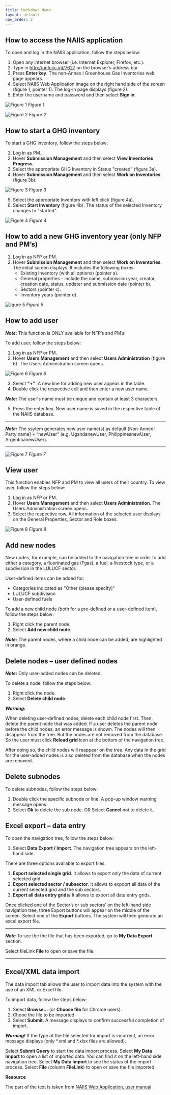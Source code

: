 ```yaml
---
title: Markdown demo
layout: default
nav_order: 2
---
```


## How to access the NAIIS application
To open and log in the NAIIS application, follow the steps below:
1. Open any internet browser (i.e. Internet Explorer, Firefox, etc.).
2. Type in http://unfccc.int/7627 on the browser’s address bar. 
3. Press **Enter key**. The non-Annex I Greenhouse Gas Inventories web page appears.
4. Select NAIIS Web Application image on the right hand side of the screen (figure 1, pointer 1). The log-in page displays (figure 2). 
5. Enter the username and password and then select **Sign in**. 

![Figure 1](./images/figure1.jpg)
_Figure 1_

![Figure 2](./images/figure2.jpg)
_Figure 2_

## How to start a GHG inventory	
To start a GHG inventory, follow the steps below:
1. Log in as PM.
2. Hover **Submission Management** and then select **View Inventories Progress**.
3. Select the appropriate GHG Inventory in Status "created" (figure 3a).
4. Hover **Submission Management** and then select **Work on Inventories** (figure 3b). 

![Figure 3](./images/figure3.jpg)
_Figure 3_

5. Select the appropriate Inventory with left click (figure 4a).
6. Select **Start Inventory** (figure 4b). The status of the selected Inventory changes to "started".  

![Figure 4](./images/figure4.jpg)
_Figure 4_

## How to add a new GHG inventory year (only NFP and PM’s)

1. Log in as NFP or PM.
2. Hover **Submission Management** and then select **Work on Inventories**. The initial screen displays. It includes the following boxes: 
   * Existing Inventory (with all options) (pointer a).
   * General properties – include the name, submission year, creator, creation date, status, updater and submission date (pointer b).
   * Sectors (pointer c).
   * Inventory years (pointer d).

![igure 5](./images/figure5.jpg)
_Figure 5_

## How to add user
**_Note_**: This function is ONLY available for NFP’s and PM’s!

To add user, follow the steps below:
1. Log in as NFP or PM.
2. Hover **Users Management** and then select **Users Administration** (figure 6). The Users Administration screen opens.

![Figure 6](./images/figure6.jpg)
_Figure 6_

3. Select **"+"**. A new line for adding new user appeas in the table.
4. Double click the respective cell and then enter a new user name.

**_Note:_** The user's name must be unique and contain at least 3 characters.

5. Press the enter key. New user name is saved in the respective table of the NAIIS database.

-------------------------------------------------------------------------------------
**_Note:_** The ssytem generates new user name(s) as default [Non-Annex I Party name] + “newUser” (e.g. UgandanewUser, PhilippinesnewUser, ArgentinanewUser).

-------------------------------------------------------------------------------------
![Figure 7](./images/figure7.jpg)
_Figure 7_

## View user
This function enables NFP and PM to view all users of their country.
To view user, follow the steps below:
1. Log in as NFP or PM.
2. Hover **Users Management** and then select **Users Administration**. The Users Administration screen opens. 
3. Select the respective row. All information of the selected user displays on the General Properties, Sector and Role boxes.

![Figure 8](./images/figure8.jpg)
_Figure 8_

## Add new nodes
New nodes, for example, can be added to the navigation tree in order to add either a category, a fluorinated gas (Fgas), a fuel, a livestock type, or a subdivision in the LULUCF sector.

User-defined items can be added for:
   * Categories indicated as "Other (please specify)"
   * LULUCF subdivision
   * User-defined fuels

To add a new child node (both for a pre-defined or a user-defined item), follow the steps below:
1. Right click the parent node.
2. Select **Add new child node**. 

**_Note:_** The parent nodes, where a child node can be added, are highlighted in orange.

## Delete nodes – user defined nodes

**_Note:_** Only user-added nodes can be deleted. 

To delete a node, follow the steps below:
1. Right click the node.
2. Select **Delete child node**.

**_Warning:_** 

When deleting user-defined nodes, delete each child node first. Then, delete the parent node that was added. If a user deletes the parent node before the child nodes, an error message is shown. The nodes will then disappear from the tree. But the nodes are not removed from the database. So the user must click **Reload grid** icon at the bottom of the navigation tree.

After doing so, the child nodes will reappear on the tree. Any data in the grid for the user-added nodes is also deleted from the database when the nodes are removed.


## Delete subnodes
To delete subnodes, follow the steps below:
1. Double click the specific subnode or line. A pop-up window warning message opens.
2. Select **Ok** to delete the sub node.
OR
Select **Cancel** not to delete it.

## Excel export – data entry
To open  the navigation tree, follow the steps below:
1. Select **Data Export / Import**. The navigation tree appears on the left-hand side.

There are three options available to export files:
1. **Export selected single grid**. It allows to export only the data of current selected grid.
2. **Export selected sector / subsector**. It allows to expoprt all data of the current selected grid and the sub sectors.
3. **Export all data entry grids**/ It allows to export all data entry grids.

Once clicked one of the Sector’s or sub sectors’ on the left-hand side navigation tree, three Export buttons will appear on the middle of the screen.
Select one of the **Export** buttons. The system will then generate an excel export file.

--------------------------------------------------------------------------------------
**_Note_**
To see the the file that has been exported, go to **My Data Export** section. 

Select fileLink **File** to open or save the file.

--------------------------------------------------------------------------------------

## Excel/XML data import
The data import tab allows the user to import data into the system with the use of an XML or Excel file.

To import data, follow the steps below:
1. Select **Browse…** (or **Choose file** for Chrome users).
2. Chooe the file to be imported.
3. Select **Submit**. A message displays to confirm successful completion of import. 

**_Warning!_** If the type of the file selected for import is incorrect, an error message displays (only *.xml and *.xlsx files are allowed).

Select **Submit Query** to start the data import process.
Select **My Data Import** to open a list of imported data. You can find it on the left-hand side navigation tree.
Select **My Data import** to see the status of the import process.
Select **File** (column **FileLink**) to open or save the file imported.


**Resource**

The part of the text is taken from [NAIIS Web Application, user manual]("https://unfccc.int/files/national_reports/non-annex_i_national_communications/non-annex_i_inventory_software/application/pdf/naiis-user-manual.pdf)